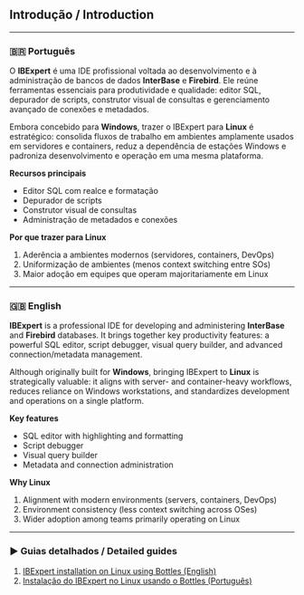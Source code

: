 ## Introdução / Introduction

---

### 🇧🇷 Português
O **IBExpert** é uma IDE profissional voltada ao desenvolvimento e à administração de bancos de dados **InterBase** e **Firebird**. Ele reúne ferramentas essenciais para produtividade e qualidade: editor SQL, depurador de scripts, construtor visual de consultas e gerenciamento avançado de conexões e metadados.

Embora concebido para **Windows**, trazer o IBExpert para **Linux** é estratégico: consolida fluxos de trabalho em ambientes amplamente usados em servidores e containers, reduz a dependência de estações Windows e padroniza desenvolvimento e operação em uma mesma plataforma.

**Recursos principais**
- Editor SQL com realce e formatação
- Depurador de scripts
- Construtor visual de consultas
- Administração de metadados e conexões

**Por que trazer para Linux**
1. Aderência a ambientes modernos (servidores, containers, DevOps)
2. Uniformização de ambientes (menos context switching entre SOs)
3. Maior adoção em equipes que operam majoritariamente em Linux

---

### 🇬🇧 English
**IBExpert** is a professional IDE for developing and administering **InterBase** and **Firebird** databases. It brings together key productivity features: a powerful SQL editor, script debugger, visual query builder, and advanced connection/metadata management.

Although originally built for **Windows**, bringing IBExpert to **Linux** is strategically valuable: it aligns with server- and container-heavy workflows, reduces reliance on Windows workstations, and standardizes development and operations on a single platform.

**Key features**
- SQL editor with highlighting and formatting
- Script debugger
- Visual query builder
- Metadata and connection administration

**Why Linux**
1. Alignment with modern environments (servers, containers, DevOps)
2. Environment consistency (less context switching across OSes)
3. Wider adoption among teams primarily operating on Linux

---

### ▶ Guias detalhados / Detailed guides
1. [IBExpert installation on Linux using Bottles  (English)](using_bottles-en.md)
2. [Instalação do IBExpert no Linux usando o Bottles  (Português)](using_bottles-pt_br.md)
